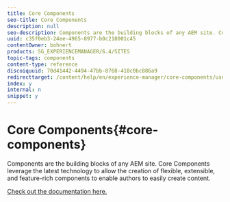 ```yaml
---
title: Core Components
seo-title: Core Components
description: null
seo-description: Components are the building blocks of any AEM site. Core Components leverage the latest technology to allow the creation of flexible, extensible, and feature-rich components to enable authors to easily create content.
uuid: c35f0eb3-24ee-4965-8977-b0c218001c45
contentOwner: bohnert
products: SG_EXPERIENCEMANAGER/6.4/SITES
topic-tags: components
content-type: reference
discoiquuid: 70d41442-4494-47bb-8768-418c0bc886a9
redirecttarget: /content/help/en/experience-manager/core-components/user-guide
index: y
internal: n
snippet: y
---
```


# Core Components{#core-components}

Components are the building blocks of any AEM site. Core Components leverage the latest technology to allow the creation of flexible, extensible, and feature-rich components to enable authors to easily create content.

[Check out the documentation here.](/content/help/en/experience-manager/core-components/user-guide)
